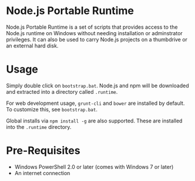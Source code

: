 Node.js Portable Runtime
========================

Node.js Portable Runtime is a set of scripts that provides access to the
Node.js runtime on Windows without needing installation or adminstrator
privileges. It can also be used to carry Node.js projects on a thumbdrive
or an external hard disk.

Usage
=====

Simply double click on `bootstrap.bat`. Node.js and npm will be downloaded
and extracted into a directory called `.runtime`.

For web development usage, `grunt-cli` and `bower` are installed by default.
To customize this, see `bootstrap.bat`.

Global installs via `npm install -g` are also supported. These are installed
into the `.runtime` directory.

Pre-Requisites
==============

 * Windows PowerShell 2.0 or later (comes with Windows 7 or later)
 * An internet connection
